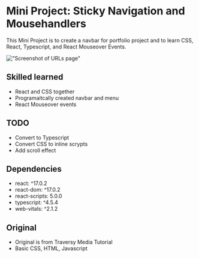 # Mini Project:  Sticky Navigation and Mousehandlers

This Mini Project is to create a navbar for portfolio project and to learn CSS, React, Typescript, and React Mouseover Events.

!["Screenshot of URLs page"](https://github.com/nsagias/sticky-navigation-react/blob/main/docs/01_sticky_navigation.gif)

## Skilled learned
- React and CSS together
- Programaitcally created navbar and menu
- React Mouseover events


## TODO
- Convert to Typescript
- Convert CSS to inline scrypts
- Add scroll effect


##  Dependencies
- react:        ^17.0.2
- react-dom:    ^17.0.2
- react-scripts: 5.0.0
- typescript:   ^4.5.4
- web-vitals:   ^2.1.2


## Original
- Original is from Traversy Media Tutorial
- Basic CSS, HTML, Javascript